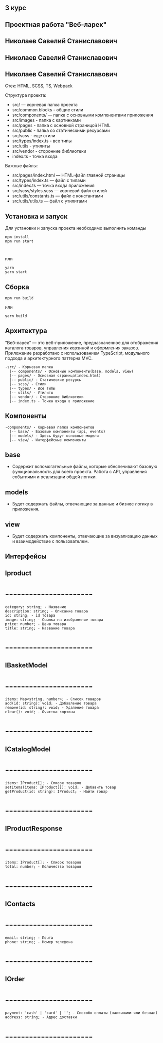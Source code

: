 ## 3 курс

## Проектная работа "Веб-ларек"

## Николаев Савелий Станиславович

## Николаев Савелий Станиславович
## Николаев Савелий Станиславович



Стек: HTML, SCSS, TS, Webpack


Структура проекта:

- src/ — корневая папка проекта
- src/common.blocks - общие стили 
- src/components/ — папка c основными компонентами приложения
- src/images - папка с картинками
- src/pages - папка с основной страницой HTML
- src/public - папка со статическими ресурсами
- src/scss - еще стили
- src/types/index.ts - все типы
- src/utils - утилиты
- src/vendor - сторонние библиотеки
- index.ts - точка входа

Важные файлы:
- src/pages/index.html — HTML-файл главной страницы
- src/types/index.ts — файл с типами
- src/index.ts — точка входа приложения
- src/scss/styles.scss — корневой файл стилей
- src/utils/constants.ts — файл с константами
- src/utils/utils.ts — файл с утилитами

## Установка и запуск
Для установки и запуска проекта необходимо выполнить команды

```
npm install
npm run start

 

```

или

```
yarn
yarn start
```
## Сборка

```
npm run build
```

или

```
yarn build
```

## Архитектура

"Веб-ларек" — это веб-приложение, предназначенное для отображения каталога товаров, управления корзиной и оформления заказов. Приложение разработано с использованием TypeScript, модульного подхода и архитектурного паттерна MVC.

```
-src/ - Корневая папка
  |-- components/ - Основные компоненты(base, models, view)
  |-- pages/ - Основная страница(index.html)
  |-- public/ - Статические ресурсы
  |-- scss/ - Стили
  |-- types/ - Все типы
  |-- utils/ - Утилиты
  |-- vendor/ - Сторонние библиотеки
  |-- index.ts - Точка входа в приложение
```

## Компоненты 

```
-components/ - Корневая папка компонентов
  |-- base/ - Базовые компоненты (api, events)
  |-- models/ - Здесь будут основные модели
  |-- view/ - Интерфейсные компоненты
```

## base 
- Cодержит вспомогательные файлы, которые обеспечивают базовую функциональность для всего проекта. Работа с API, управления событиями и реализации общей логики.

## models

- Будет содержать файлы, отвечающие за данные и бизнес логику в приложения.

## view

- Будет содержать компоненты, отвечающие за визуализацию данных и взаимодействие с пользователем. 


## Интерфейсы

## Iproduct

# ----------------------

```
category: string; - Название
description: string; - Описание товара
id: string; - id товара
image: string; - Ссылка на изображение товара
price: number; - Цена товара
title: string; - Название товара
```
# ----------------------

## IBasketModel

# ----------------------

```
items: Map<string, number>; - Список товаров
add(id: string): void; - Добавление товара
remove(id: string): void; - Удаление товара
clear(): void; - Очистка корзины
```
# ----------------------

## ICatalogModel

# ----------------------

```
items: IProduct[]; - Список товаров
setItems(items: IProduct[]): void; - Добавить товар
getProduct(id: string): IProduct; - Найти товар
```
# ----------------------

## IProductResponse

# ----------------------

```
items: IProduct[]; - Список товаров
total: number; - Количество товаров
```
# ----------------------

## IContacts

# ----------------------

```
email: string; - Почта
phone: string; - Номер телефона
```
# ----------------------

## IOrder

# ----------------------

```
payment: 'cash' | 'card' | ''; - Способо оплаты (наличными или безнал)
address: string; - Адрес доставки
```
# ----------------------

